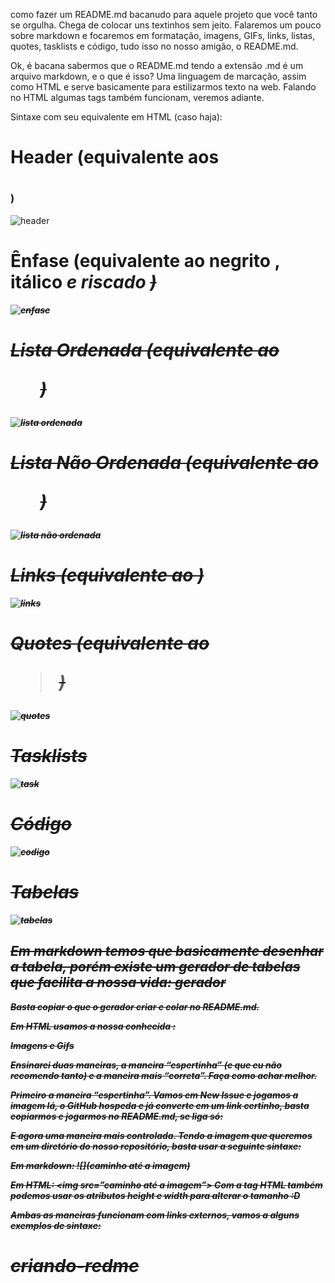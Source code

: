 como fazer um README.md bacanudo para aquele projeto que você tanto se orgulha. Chega de colocar uns textinhos sem jeito.
Falaremos um pouco sobre markdown e focaremos em formatação, imagens, GIFs, links, listas, quotes, tasklists e código, tudo isso no nosso amigão, o README.md.

Ok, é bacana sabermos que o README.md tendo a extensão .md é um arquivo markdown, e o que é isso? Uma linguagem de marcação, assim como HTML e serve basicamente para estilizarmos texto na web. Falando no HTML algumas tags também funcionam, veremos adiante.

Sintaxe com seu equivalente em HTML (caso haja):

# **Header** (equivalente aos <h1><h2><h3>)
![header](https://user-images.githubusercontent.com/101885085/204771167-9e64cefd-a998-40e0-ba00-c035f4102ada.jpg)

# **Ênfase** (equivalente ao negrito <b>, itálico <i> e riscado <strike>)
![enfase](https://user-images.githubusercontent.com/101885085/204771071-ec31a10f-25a8-4271-8a2f-61effda55605.jpg)

# Lista Ordenada (equivalente ao <ol>)
![lista ordenada](https://user-images.githubusercontent.com/101885085/204771212-d10cd920-03f3-4851-995c-70509a918a18.jpg)

# Lista Não Ordenada (equivalente ao <ul>)
![lista não ordenada](https://user-images.githubusercontent.com/101885085/204771210-7f15a3b7-c259-4b5a-b7df-706610e8e77f.jpg)

# Links (equivalente ao <a>)
![links](https://user-images.githubusercontent.com/101885085/204771208-cf96d4f1-d133-4408-b5aa-263f547b195a.jpg)

# Quotes (equivalente ao <blockquote>)
![quotes](https://user-images.githubusercontent.com/101885085/204771213-2a99e06e-264e-49ed-b0bd-63764be1e1db.jpg)

# Tasklists
![task](https://user-images.githubusercontent.com/101885085/204771219-1024c011-e4ac-4b5f-b7a7-69a265dc49c9.jpg)

# Código
![codigo](https://user-images.githubusercontent.com/101885085/204770910-1c7072df-0f4d-4505-85ad-3411ab73218f.jpg)

# Tabelas
![tabelas](https://user-images.githubusercontent.com/101885085/204771215-e9860e67-a643-41c0-8b13-7c030752dd1f.jpg)
  
  
  
## Em markdown temos que basicamente desenhar a tabela, porém existe um gerador de tabelas que facilita a nossa vida: gerador
Basta copiar o que o gerador criar e colar no README.md.

Em HTML usamos a nossa conhecida <table>:


Imagens e Gifs

Ensinarei duas maneiras, a maneira “espertinha” (e que eu não recomendo tanto) e a maneira mais “correta”. Faça como achar melhor.

Primeiro a maneira “espertinha”. Vamos em New Issue e jogamos a imagem lá, o GitHub hospeda e já converte em um link certinho, basta copiarmos e jogarmos no README.md, se liga só:


E agora uma maneira mais controlada. Tendo a imagem que queremos em um diretório do nosso repositório, basta usar a seguinte sintaxe:

Em markdown: ![](caminho até a imagem)

Em HTML: <img src=”caminho até a imagem”>
Com a tag HTML também podemos usar os atributos height e width para alterar o tamanho :D

Ambas as maneiras funcionam com links externos, vamos a alguns exemplos de sintaxe:


# criando-redme
